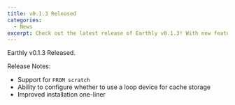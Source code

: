 ```yaml
---
title: v0.1.3 Released
categories:
  - News
excerpt: Check out the latest release of Earthly v0.1.3! With new features like support for `FROM scratch` and improved installation, this update is a must-read for developers looking to optimize their cache storage and streamline their workflow.
---
```

Earthly v0.1.3 Released.

Release Notes:

- Support for `FROM scratch`
- Ability to configure whether to use a loop device for cache storage
- Improved installation one-liner
